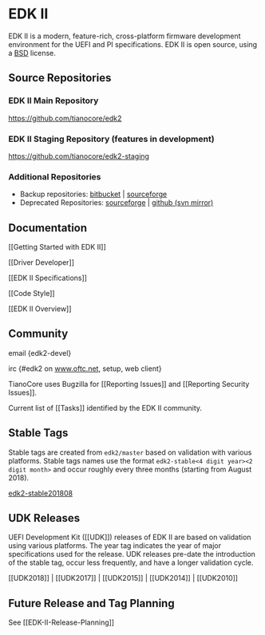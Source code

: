 # EDK II

EDK II is a modern, feature-rich, cross-platform firmware development environment for the UEFI and PI specifications. EDK II is open source, using a [BSD](http://www.opensource.org/licenses/bsd-license.php) license.

## Source Repositories

### EDK II Main Repository

<https://github.com/tianocore/edk2>

### EDK II Staging Repository (features in development)

<https://github.com/tianocore/edk2-staging>

### Additional Repositories

* Backup repositories: [bitbucket](https://bitbucket.org/tianocore/edk2) | [sourceforge](https://sourceforge.net/p/tianocore/edk2)
* Deprecated Repositories: [sourceforge](https://svn.code.sf.net/p/edk2/code/trunk/edk2) | [github (svn mirror)](https://github.com/tianocore/edk2/trunk)

## Documentation

[[Getting Started with EDK II]]

[[Driver Developer]]

[[EDK II Specifications]]

[[Code Style]]

[[EDK II Overview]]

## Community

email {edk2-devel}

irc {#edk2 on www.oftc.net, setup, web client}

TianoCore uses Bugzilla for [[Reporting Issues]] and [[Reporting Security Issues]].

Current list of [[Tasks]] identified by the EDK II community.

## Stable Tags

Stable tags are created from `edk2/master` based on validation with various platforms. Stable tags names use
the format `edk2-stable<4 digit year><2 digit month>` and occur roughly every three months (starting from August 2018).

[edk2-stable201808](https://github.com/tianocore/edk2/releases/tag/edk2-stable201808)

## UDK Releases

UEFI Development Kit ([[UDK]]) releases of EDK II are based on validation using various platforms. The year tag indicates the year of major specifications used for the release. UDK releases pre-date the introduction of the stable tag, occur less frequently, and have a longer validation cycle.

[[UDK2018]] | [[UDK2017]] | [[UDK2015]] | [[UDK2014]] | [[UDK2010]]

## Future Release and Tag Planning

See [[EDK-II-Release-Planning]]
